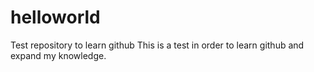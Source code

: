 # helloworld
Test repository to learn github
This is a test in order to learn github and expand my knowledge.
